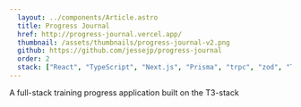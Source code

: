```yaml
---
  layout: ../components/Article.astro
  title: Progress Journal
  href: http://progress-journal.vercel.app/
  thumbnail: /assets/thumbnails/progress-journal-v2.png
  github: https://github.com/jessejp/progress-journal
  order: 2
  stack: ["React", "TypeScript", "Next.js", "Prisma", "trpc", "zod", "TailwindCSS", "React Hook Form", "Recharts"]
---
```


A full-stack training progress application built on the T3-stack